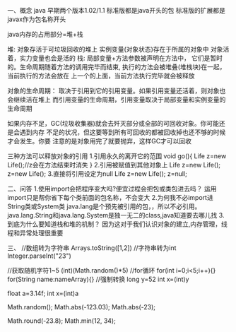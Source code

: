 一、概念
java 早期两个版本1.02/1.1
标准版都是java开头的包
标准版的扩展都是javax作为包名称开头

java内存的占用部分=堆+栈

堆:
对象存活于可垃圾回收的堆上
实例变量(对象状态)存在于所属的对象中
对象活着，实力变量也会是活的
栈:
局部变量+方法参数被声明在方法中，
它们是暂时的。生命周期随着方法的调用完毕而结束,
执行的方法会被堆叠(堆栈块)在一起，当前执行的方法会放在
上一个的上面，当前方法执行完毕就会被释放

对象的生命周期：
取决于引用到它的引用变量。如果引用变量还活着，则对象也会继续活在堆上
而引用变量的生命周期，引用变量取决于局部变量和实例变量的生命周期

如果内存不足，GC(垃圾收集器)就会去歼灭部分或全部的可回收对象。你可能还是会遇到内存
不足的状况，但这要等到所有可回收的都被回收掉也还不够的时候才会发生。你要
注意的是对象用完了就要抛弃，这样GC才可以回收

三种方法可以释放对象的引用
1.引用永久的离开它的范围
void go(){
    Life z=new Life();//z会在方法结束时消失
}
2.引用被赋值到其他对象上
Life z=new Life();
z=new Life();
3.直接将引用设定为null
Life z=new Life();
z=null;

二、问答
1.使用import会把程序变大吗?便宜过程会把包或类包进去吗？
运用import只是帮你省下每个类前面的包名称，不会变大
2.为何我不必import进String类或System类
java.lang是个预先被引用的包，，所以不必引用。
java.lang.String和java.lang.System是独一无二的class,java知道要去哪儿找
3.到底为什么要知道栈和堆的机制？
  因为这对于我们认识对象的建立,内存管理，线程和异常处理很重要

三、
//数组转为字符串
Arrays.toString([1,2])
//字符串转为int
Integer.parseInt("23")


//获取随机字符1~5
(int)(Math.random()*5)
//for循环
for(int i=0;i<5;i++){}
for(String name:nameArray){}
//强制转换
long y=52
int x=(int)y

float a=3.14f;
int x=(int)a

Math.random();
Math.abs(-123.03);
Math.abs(-23);

Math.round(-23.8);
Math.min(12, 34);